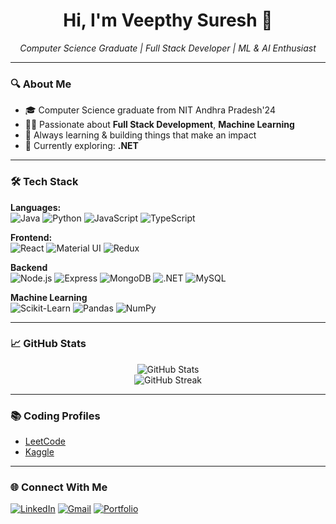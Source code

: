 <h1 align="center">Hi, I'm Veepthy Suresh 👋</h1>

<p align="center">
  <em>Computer Science Graduate | Full Stack Developer | ML & AI Enthusiast</em>
</p>

---

### 🔍 About Me

- 🎓 Computer Science graduate from NIT Andhra Pradesh'24
- 👨‍💻 Passionate about **Full Stack Development**, **Machine Learning**
- 🚀 Always learning & building things that make an impact
- 🌱 Currently exploring: **.NET**

---

### 🛠️ Tech Stack

**Languages:**  
![Java](https://img.shields.io/badge/-Java-007396?style=flat&logo=java&logoColor=white)
![Python](https://img.shields.io/badge/-Python-3776AB?style=flat&logo=python&logoColor=white)
![JavaScript](https://img.shields.io/badge/-JavaScript-F7DF1E?style=flat&logo=javascript&logoColor=black)
![TypeScript](https://img.shields.io/badge/-TypeScript-007ACC?style=flat&logo=typescript&logoColor=white)

**Frontend:**  
![React](https://img.shields.io/badge/-React-61DAFB?style=flat&logo=react&logoColor=black)
![Material UI](https://img.shields.io/badge/-MaterialUI-007FFF?style=flat&logo=mui&logoColor=white)
![Redux](https://img.shields.io/badge/-Redux-764ABC?style=flat&logo=redux&logoColor=white)

**Backend**  
![Node.js](https://img.shields.io/badge/-Node.js-339933?style=flat&logo=node.js&logoColor=white)
![Express](https://img.shields.io/badge/-Express.js-000000?style=flat&logo=express&logoColor=white)
![MongoDB](https://img.shields.io/badge/-MongoDB-47A248?style=flat&logo=mongodb&logoColor=white)
![.NET](https://img.shields.io/badge/-.NET-512BD4?style=flat&logo=dotnet&logoColor=white)
![MySQL](https://img.shields.io/badge/-MySQL-4479A1?style=flat&logo=mysql&logoColor=white)

**Machine Learning**  
![Scikit-Learn](https://img.shields.io/badge/-Scikit--Learn-F7931E?style=flat&logo=scikit-learn&logoColor=white)
![Pandas](https://img.shields.io/badge/-Pandas-150458?style=flat&logo=pandas&logoColor=white)
![NumPy](https://img.shields.io/badge/-NumPy-013243?style=flat&logo=numpy&logoColor=white)


---

### 📈 GitHub Stats

<p align="center"> <img src="https://github-readme-stats.vercel.app/api?username=VEEPTHY-SURESH&show_icons=true&theme=radical" alt="GitHub Stats" /> <br /> <img src="https://github-readme-streak-stats.herokuapp.com/?user=VEEPTHY-SURESH&theme=radical" alt="GitHub Streak" /> </p>

---

### 📚 Coding Profiles

- [LeetCode](https://leetcode.com/u/veepthy_/)
- [Kaggle](https://www.kaggle.com/acevspgaming)

---

### 🌐 Connect With Me

[![LinkedIn](https://img.shields.io/badge/-LinkedIn-0077B5?style=flat&logo=linkedin&logoColor=white)](https://www.linkedin.com/in/veepthy-suresh-453126202/)
[![Gmail](https://img.shields.io/badge/-Email-D14836?style=flat&logo=gmail&logoColor=white)](mailto:veepthysuresh@gmail.com)
[![Portfolio](https://img.shields.io/badge/-Portfolio-black?style=flat&logo=github&logoColor=white)](https://veepthy-suresh.github.io/veepthyporfolio/)
